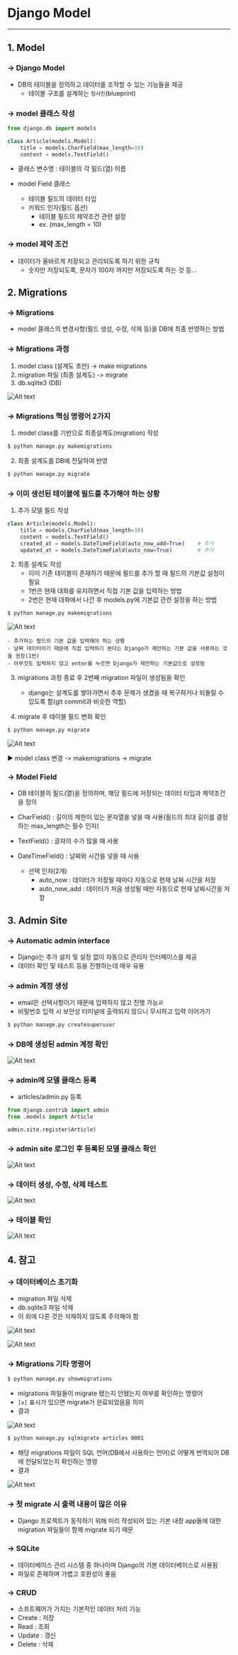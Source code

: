 # Django Model
------

## 1. Model

### &rarr; Django Model
- DB의 테이블을 정의하고 데이터를 조작할 수 있는 기능들을 제공
    - 테이블 구조를 설계하는 `청사진`(blueprint)


### &rarr; model 클래스 작성


```python
from django.db import models

class Article(models.Model):
    title = models.CharField(max_length=10)
    content = models.TextField()
```


- 클래스 변수명
: 테이블의 각 필드(열) 이름


- model Field 클래스
    - 테이블 필드의 데이터 타입
    - 키워드 인자(필드 옵션)
        - 테이블 필드의 제약조건 관련 설정
        - ex. (max_length = 10)


### &rarr; model 제약 조건


- 데이터가 올바르게 저장되고 관리되도록 하기 위한 규칙
    - 숫자만 저장되도록, 문자가 100자 까지만 저장되도록 하는 것 등...


## 2. Migrations

### &rarr; Migrations


- model 클래스의 변경사항(필드 생성, 수정, 삭제 등)을 DB에 최종 반영하는 방법


### &rarr; Migrations 과정


1. model class (설계도 초안)
-> make migrations
2. migration 파일 (최종 설계도)
-> migrate
3. db.sqlite3 (DB)


![Alt text](src/migrations.PNG)


### &rarr; Migrations 핵심 명령어 2가지


1. model class를 기반으로 최종설계도(migration) 작성

```bash
$ python manage.py makemigrations
```


2. 최종 설계도를  DB에 전달하여 반영

```bash
$ python manage.py migrate
```

### &rarr; 이미 생선된 테이블에 필드를 추가해야 하는 상황


1. 추가 모델 필드 작성

```python
class Article(models.Model):
    title = models.CharField(max_length=10)
    content = models.TextField()
    created_at = models.DateTimeField(auto_now_add=True)    # 추가
    updated_at = models.DateTimeField(auto_now=True)        # 추가
```

2. 최종 설계도 작성
    - 이미 기존 테이블이 존재하기 때문에 필드를 추가 할 때 필드의 기본값 설정이 필요
    - 1번은 현재 대화를 유지하면서 직접 기본 값을 입력하는 방법
    - 2번은 현재 대화에서 나간 후 models.py에 기본값 관련 설정을 하는 방법

```bash
$ python manage.py makemigrations
```

![Alt text](src/options.PNG)

    - 추가하는 필드의 기본 값을 입력해야 하는 상황
    - 날짜 데이터이기 때문에 직접 입력하기 본다는 Django가 제안하는 기본 값을 사용하는 것을 권장(1번)
    - 아무것도 입력하지 않고 enter를 누르면 Django가 제안하는 기본값으로 설정됨


3. migrations 과정 종료 후 2번째 migration 파일이 생성됨을 확인
    - django는 설계도를 쌓아가면서 추후 문제가 생겼을 때 복구하거나 되돌릴 수 있도록 함(git commit과 비슷한 역할)


4. migrate 후 테이블 필드 변화 확인

```bash
$ python manage.py migrate
```

![Alt text](src/result_migrate.PNG)

▶︎ model class 변경 -> makemigrations -> migrate


### &rarr; Model Field


- DB 테이블의 필드(열)을 정의하며, 해당 필드에 저장되는 데이터 타입과 제약조건을 정의

- CharField()
: 길이의 제한이 있는 문자열을 넣을 때 사용(필드의 최대 길이를 결정하는 max_length는 필수 인자)

- TextField()
: 글자의 수가 많을 때 사용

- DateTimeField()
: 날짜와 시간을 넣을 때 사용
    - 선택 인자(2개)
        - auto_now
        : 데이터가 저장될 때마다 자동으로 현재 날짜 시간을 저장
        - auto_now_add
        : 데이터가 처음 생성될 때만 자동으로 현재 날짜시간을 저장


## 3. Admin Site


### &rarr; Automatic admin interface


- Django는 추가 설치 및 설정 없이 자동으로 관리자 인터페이스를 제공
- 데이터 확인 및 테스트 등을 진행하는데 매우 유용

### &rarr; admin 계정 생성


- email은 선택사항이기 때문에 입력하지 않고 진행 가능ㄹ
- 비밀번호 입력 시 보안상 터미널에 출력되지 않으니 무시하고 입력 이어가기

```bash
$ python manage.py createsuperuser
```

### &rarr; DB에 생성된 admin 계정 확인


![Alt text](src/auth_user.PNG)


### &rarr; admin에 모델 클래스 등록


- articles/admin.py 등록

```python
from django.contrib import admin
from .models import Article

admin.site.register(Article)
```


### &rarr; admin site 로그인 후 등록된 모델 클래스 확인


![Alt text](src/admin_new.PNG)


### &rarr; 데이터 생성, 수정, 삭제 테스트


![Alt text](src/admin_make_article.PNG)


### &rarr; 테이블 확인


![Alt text](src/sql_article.PNG)


## 4. 참고

### &rarr; 데이터베이스 초기화


- migration 파일 삭제
- db.sqlite3 파일 삭제
- 이 외에 다른 것은 삭제하지 않도록 주의해야 함

![Alt text](src/db_init.PNG)

![Alt text](src/db_init2.PNG)


### &rarr; Migrations 기타 명령어


```bash
$ python manage.py showmigrations
```
- migrations 파일들이 migrate 됐는지 안됐는지 여부를 확인하는 명령어
- `[x]` 표시가 있으면 migrate가 완료되었음을 의미
- 결과

![Alt text](src/showmigrrations.PNG)

```bash
$ python manage.py sqlmigrate articles 0001
```
- 해당 migrations 파일이 SQL 언어(DB에서 사용하는 언어)로 
어떻게 번역되어 DB에 전달되었는지 확인하는 명령
- 결과

![Alt text](src/sqlmigrate.PNG)


### &rarr; 첫 migrate 시 출력 내용이 많은 이유


- Django 프로젝트가 동작하기 위해 미리 작성되어 있는 기본 내장 app들에 대한 migration 파일들이 함께 migrate 되기 때문


### &rarr; SQLite


- 데이터베이스 관리 시스템 중 하나이며 Django의 기본 데이터베이스로 사용됨
- 파일로 존재하며 가볍고 호환성이 좋음


### &rarr; CRUD


- 소프트웨어가 가지는 기본적인 데이터 처리 기능
- Create : 저장
- Read : 조회
- Update : 갱신
- Delete : 삭제